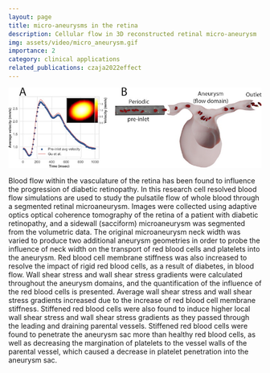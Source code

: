 ```yaml
---
layout: page
title: micro-aneurysms in the retina
description: Cellular flow in 3D reconstructed retinal micro-aneurysm
img: assets/video/micro_aneurysm.gif
importance: 2
category: clinical applications
related_publications: czaja2022effect
---
```


![Outline of the performance model.](/assets/img/projects/micro_aneurysm.jpg)

Blood flow within the vasculature of the retina has been found to influence the progression of diabetic retinopathy. In this research cell resolved blood flow simulations are used to study the pulsatile flow of whole blood through a segmented retinal microaneurysm. Images were collected using adaptive optics optical coherence tomography of the retina of a patient with diabetic retinopathy, and a sidewall (sacciform) microaneurysm was segmented from the volumetric data. The original microaneurysm neck width was varied to produce two additional aneurysm geometries in order to probe the influence of neck width on the transport of red blood cells and platelets into the aneurysm. Red blood cell membrane stiffness was also increased to resolve the impact of rigid red blood cells, as a result of diabetes, in blood flow. Wall shear stress and wall shear stress gradients were calculated throughout the aneurysm domains, and the quantification of the influence of the red blood cells is presented. Average wall shear stress and wall shear stress gradients increased due to the increase of red blood cell membrane stiffness. Stiffened red blood cells were also found to induce higher local wall shear stress and wall shear stress gradients as they passed through the leading and draining parental vessels. Stiffened red blood cells were found to penetrate the aneurysm sac more than healthy red blood cells, as well as decreasing the margination of platelets to the vessel walls of the parental vessel, which caused a decrease in platelet penetration into the aneurysm sac.
